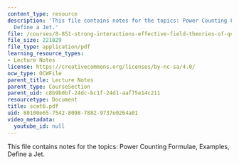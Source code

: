 ```yaml
---
content_type: resource
description: 'This file contains notes for the topics: Power Counting Formulae, Examples,
  Define a Jet.'
file: /courses/8-851-strong-interactions-effective-field-theories-of-qcd-spring-2006/80100e657542809878829737e0264a01_scet6.pdf
file_size: 221829
file_type: application/pdf
learning_resource_types:
- Lecture Notes
license: https://creativecommons.org/licenses/by-nc-sa/4.0/
ocw_type: OCWFile
parent_title: Lecture Notes
parent_type: CourseSection
parent_uid: c8b9b0bf-24dc-bc1f-24d1-aaf75e14c211
resourcetype: Document
title: scet6.pdf
uid: 80100e65-7542-8098-7882-9737e0264a01
video_metadata:
  youtube_id: null
---
```

This file contains notes for the topics: Power Counting Formulae, Examples, Define a Jet.